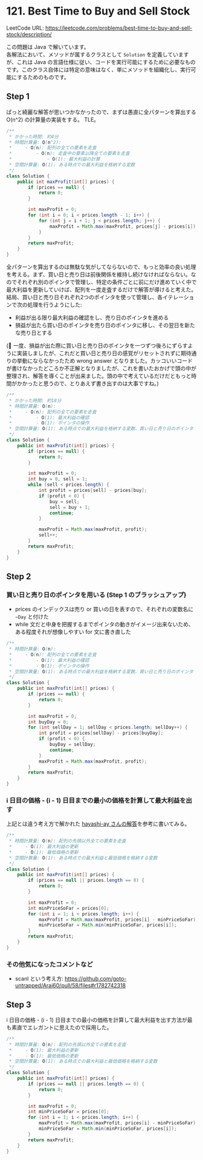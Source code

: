 # 121. Best Time to Buy and Sell Stock

LeetCode URL: https://leetcode.com/problems/best-time-to-buy-and-sell-stock/description/

この問題は Java で解いています。  
各解法において、メソッドが属するクラスとして `Solution` を定義していますが、これは Java の言語仕様に従い、コードを実行可能にするために必要なものです。このクラス自体には特定の意味はなく、単にメソッドを組織化し、実行可能にするためのものです。

## Step 1

ぱっと綺麗な解答が思いつかなかったので、まずは愚直に全パターンを算出する O(n^2) の計算量の実装をする。 TLE。

```java
/**
 * かかった時間: 約4分
 * 時間計算量: O(n^2):
 *     - O(n): 配列の全ての要素を走査
 *         - O(n): 走査中の要素以降全ての要素を走査
 *             - O(1): 最大利益の計算
 * 空間計算量: O(1): ある時点での最大利益を格納する変数
 */
class Solution {
    public int maxProfit(int[] prices) {
        if (prices == null) {
            return 0;
        }

        int maxProfit = 0;
        for (int i = 0; i < prices.length - 1; i++) {
            for (int j = i + 1; j < prices.length; j++) {
                maxProfit = Math.max(maxProfit, prices[j] - prices[i]);
            }
        }
        return maxProfit;
    }
}
```

全パターンを算出するのは無駄な気がしてならないので、もっと効率の良い処理を考える。まず、買い日と売り日は前後関係を維持し続けなければならない。なのでそれぞれ別のポインタで管理し、特定の条件ごとに前にだけ進めていく中で最大利益を更新していけば、配列を一度走査するだけで解答が導けると考えた。  
結局、買い日と売り日それぞれ2つのポインタを使って管理し、各イテレーションで次の処理を行うようにした:  

- 利益が出る限り最大利益の確認をし、売り日のポインタを進める
- 損益が出たら買い日のポインタを売り日のポインタに移し、その翌日を新たな売り日とする

(💭 一度、損益が出た際に買い日と売り日のポインタを一つずつ後ろにずらすように実装しましたが、これだと買い日と売り日の感覚がリセットされずに期待通りの挙動にならなかったため wrong answer となりました。カッコいいコードが書けなかったどころか不正解となりましたが、これを書いたおかげで頭の中が整理され、解答を導くことが出来ました。頭の中で考えているだけだともっと時間がかかったと思うので、とりあえず書き出すのは大事ですね。)

```java
/**
 * かかった時間: 約18分
 * 時間計算量: O(n):
 *     - O(n): 配列の全ての要素を走査
 *         - O(1): 最大利益の確認
 *         - O(1): ポインタの操作
 * 空間計算量: O(1): ある時点での最大利益を格納する変数、買い日と売り日のポインタ
 */
class Solution {
    public int maxProfit(int[] prices) {
        if (prices == null) {
            return 0;
        }

        int maxProfit = 0;
        int buy = 0, sell = 1;
        while (sell < prices.length) {
            int profit = prices[sell] - prices[buy];
            if (profit < 0) {
                buy = sell;
                sell = buy + 1;
                continue;
            }

            maxProfit = Math.max(maxProfit, profit);
            sell++;
        }
        return maxProfit;
    }
}
```

## Step 2

### 買い日と売り日のポインタを用いる (Step 1 のブラッシュアップ)

- prices のインデックスは売り or 買いの日を表すので、それぞれの変数名に `~Day` と付けた
- while 文だと中身を把握するまでポインタの動きがイメージ出来ないため、ある程度それが想像しやすい for 文に書き直した

```java
/**
 * 時間計算量: O(n):
 *     - O(n): 配列の全ての要素を走査
 *         - O(1): 最大利益の確認
 *         - O(1): ポインタの操作
 * 空間計算量: O(1): ある時点での最大利益を格納する変数、買い日と売り日のポインタ
 */
class Solution {
    public int maxProfit(int[] prices) {
        if (prices == null) {
            return 0;
        }

        int maxProfit = 0;
        int buyDay = 0;
        for (int sellDay = 1; sellDay < prices.length; sellDay++) {
            int profit = prices[sellDay] - prices[buyDay];
            if (profit < 0) {
                buyDay = sellDay;
                continue;
            }
            maxProfit = Math.max(maxProfit, profit);
        }
        return maxProfit;
    }
}
```

### i 日目の価格 - (i - 1) 日目までの最小の価格を計算して最大利益を出す

上記とは違う考え方で解かれた [hayashi-ay さんの解答](https://github.com/hayashi-ay/leetcode/pull/52/files)を参考に書いてみる。

```java
/**
 * 時間計算量: O(n): 配列の先頭以外全ての要素を走査
 *     - O(1): 最大利益の更新
 *     - O(1): 最低価格の更新
 * 空間計算量: O(1): ある時点での最大利益と最低価格を格納する変数
 */
class Solution {
    public int maxProfit(int[] prices) {
        if (prices == null || prices.length == 0) {
            return 0;
        }

        int maxProfit = 0;
        int minPriceSoFar = prices[0];
        for (int i = 1; i < prices.length; i++) {
            maxProfit = Math.max(maxProfit, prices[i] - minPriceSoFar);
            minPriceSoFar = Math.min(minPriceSoFar, prices[i]);
        }
        return maxProfit;
    }
}
```

### その他気になったコメントなど

- scanl という考え方: https://github.com/goto-untrapped/Arai60/pull/58/files#r1782742318

## Step 3

i 日目の価格 - (i - 1) 日目までの最小の価格を計算して最大利益を出す方法が最も素直でエレガントに思えたので採用した。

```java
/**
 * 時間計算量: O(n): 配列の先頭以外全ての要素を走査
 *     - O(1): 最大利益の更新
 *     - O(1): 最低価格の更新
 * 空間計算量: O(1): ある時点での最大利益と最低価格を格納する変数
 */
class Solution {
    public int maxProfit(int[] prices) {
        if (prices == null || prices.length == 0) {
            return 0;
        }

        int maxProfit = 0;
        int minPriceSoFar = prices[0];
        for (int i = 1; i < prices.length; i++) {
            maxProfit = Math.max(maxProfit, prices[i] - minPriceSoFar);
            minPriceSoFar = Math.min(minPriceSoFar, prices[i]);
        }
        return maxProfit;
    }
}
```
